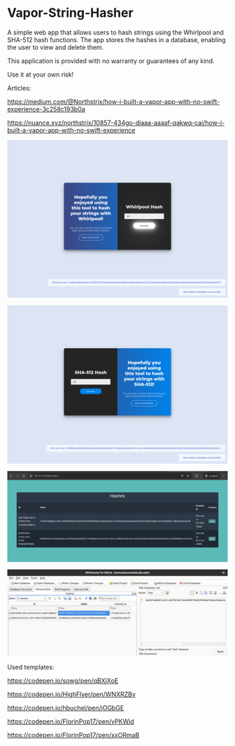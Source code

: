 # Vapor-String-Hasher
A simple web app that allows users to hash strings using the Whirlpool and SHA-512 hash functions. The app stores the hashes in a database, enabling the user to view and delete them.

This application is provided with no warranty or guarantees of any kind.

Use it at your own risk!

Articles:

https://medium.com/@Northstrix/how-i-built-a-vapor-app-with-no-swift-experience-3c258c193b0a

https://nuance.xyz/northstrix/10857-434go-diaaa-aaaaf-qakwq-cai/how-i-built-a-vapor-app-with-no-swift-experience

![image text](https://github.com/Northstrix/Vapor-String-Hasher/blob/main/Pictures/Screenshot%20from%202024-08-14%2011-20-04.png)

![image text](https://github.com/Northstrix/Vapor-String-Hasher/blob/main/Pictures/Screenshot%20from%202024-08-14%2011-22-29.png)

![image text](https://github.com/Northstrix/Vapor-String-Hasher/blob/main/Pictures/Screenshot%20from%202024-08-14%2011-24-56.png)

![image text](https://github.com/Northstrix/Vapor-String-Hasher/blob/main/Pictures/Screenshot%20from%202024-08-14%2016-20-58.png)

Used templates:

https://codepen.io/sowg/pen/qBXjXoE

https://codepen.io/HighFlyer/pen/WNXRZBv

https://codepen.io/hbuchel/pen/jOGbGE

https://codepen.io/FlorinPop17/pen/vPKWjd

https://codepen.io/FlorinPop17/pen/xxORmaB

